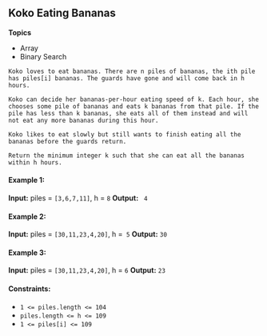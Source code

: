 ## Koko Eating Bananas

**Topics**
- Array
- Binary Search
````
Koko loves to eat bananas. There are n piles of bananas, the ith pile has piles[i] bananas. The guards have gone and will come back in h hours.

Koko can decide her bananas-per-hour eating speed of k. Each hour, she chooses some pile of bananas and eats k bananas from that pile. If the pile has less than k bananas, she eats all of them instead and will not eat any more bananas during this hour.

Koko likes to eat slowly but still wants to finish eating all the bananas before the guards return.

Return the minimum integer k such that she can eat all the bananas within h hours.
````
 

#### Example 1:

**Input:** piles = `[3,6,7,11]`, h = `8`
**Output:** ` 4`
#### Example 2:

**Input:** piles = `[30,11,23,4,20]`, h =` 5`
**Output:** `30`
#### Example 3:

**Input:** piles = `[30,11,23,4,20]`, h = `6`
**Output:** `23`
 

#### Constraints:

- `1 <= piles.length <= 104`
- `piles.length <= h <= 109`
- `1 <= piles[i] <= 109`

